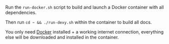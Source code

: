 Run the `run-docker.sh` script to build and launch a Docker container with all dependencies.

Then run `cd ~ && ./run-dexy.sh` within the container to build all docs.

You only need [Docker](https://www.docker.io/) installed + a working internet
connection, everything else will be downloaded and installed in the container.
